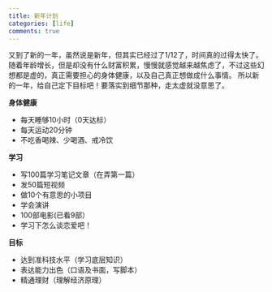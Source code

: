 ```yaml
---
title: 新年计划
categories: [life]
comments: true
---
```


又到了新的一年，虽然说是新年，但其实已经过了1/12了，时间真的过得太快了。
随着年龄增长，但是却没有什么财富积累，慢慢就感觉越来越焦虑了，不过这些幻想都是虚的，真正需要担心的身体健康，以及自己真正想做成什么事情。
所以新的一年，给自己定下目标吧！要落实到细节那种，走太虚就没意思了。

**身体健康**
- 每天睡够10小时（0天达标）
- 每天运动20分钟
- 不吃香喝辣、少喝酒、戒冷饮

**学习**
- 写100篇学习笔记文章（在弄第一篇）
- 发50篇短视频
- 做10个有意思的小项目
- 学会演讲
- 100部电影(已看9部）
- 学习下怎么谈恋爱吧！

**目标**
- 达到准科技水平（学习底层知识）
- 表达能力出色（口语及书面，写脚本）
- 精通理财（理解经济原理）




